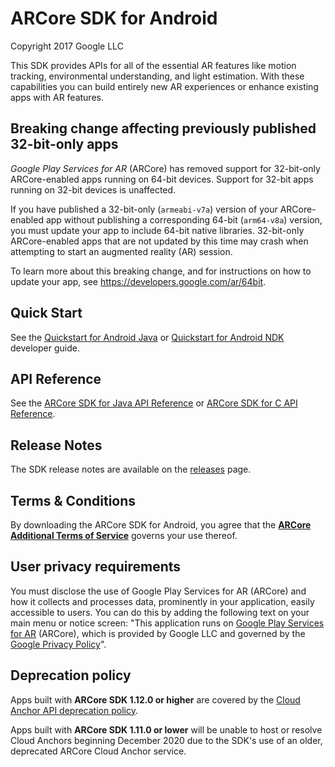 ARCore SDK for Android
======================
Copyright 2017 Google LLC

This SDK provides APIs for all of the essential AR features like motion
tracking, environmental understanding, and light estimation. With these
capabilities you can build entirely new AR experiences or enhance existing apps
with AR features.


## Breaking change affecting previously published 32-bit-only apps

_Google Play Services for AR_ (ARCore) has removed support for 32-bit-only
ARCore-enabled apps running on 64-bit devices. Support for 32-bit apps running
on 32-bit devices is unaffected.

If you have published a 32-bit-only (`armeabi-v7a`) version of your
ARCore-enabled app without publishing a corresponding 64-bit (`arm64-v8a`)
version, you must update your app to include 64-bit native libraries.
32-bit-only ARCore-enabled apps that are not updated by this time may crash when
attempting to start an augmented reality (AR) session.

To learn more about this breaking change, and for instructions on how to update
your app, see https://developers.google.com/ar/64bit.


## Quick Start

See the [Quickstart for Android Java](//developers.google.com/ar/develop/java/quickstart)
or [Quickstart for Android NDK](//developers.google.com/ar/develop/c/quickstart)
developer guide.


## API Reference

See the [ARCore SDK for Java API Reference](//developers.google.com/ar/reference/java)
or [ARCore SDK for C API Reference](//developers.google.com/ar/reference/c).


## Release Notes

The SDK release notes are available on the
[releases](//github.com/google-ar/arcore-android-sdk/releases) page.


## Terms & Conditions

By downloading the ARCore SDK for Android, you agree that the
[**ARCore Additional Terms of Service**](https://developers.google.com/ar/develop/terms)
governs your use thereof.


## User privacy requirements

You must disclose the use of Google Play Services for AR (ARCore) and how it
collects and processes data, prominently in your application, easily accessible
to users. You can do this by adding the following text on your main menu or
notice screen: "This application runs on [Google Play Services for AR](//play.google.com/store/apps/details?id=com.google.ar.core) (ARCore),
which is provided by Google LLC and governed by the [Google Privacy Policy](//policies.google.com/privacy)".

## Deprecation policy

Apps built with **ARCore SDK 1.12.0 or higher** are covered by the
[Cloud Anchor API deprecation policy](//developers.google.com/ar/distribute/deprecation-policy).

Apps built with **ARCore SDK 1.11.0 or lower** will be unable to host or resolve
Cloud Anchors beginning December 2020 due to the SDK's use of an older,
deprecated ARCore Cloud Anchor service.

